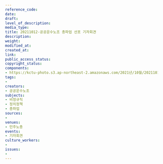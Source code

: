 ```yaml
---
reference_code: 
date: 
draft: 
level_of_description: 
media_type: 
title: 20211012-공공운수노조 총파업 선포 기자회견
description: 
weight: 
modified_at: 
created_at: 
link: 
public_access_status: 
copyright_status: 
components:
- https://kctu-photo.s3.ap-northeast-2.amazonaws.com/2021년/10월/20211012-공공운수노조+총파업+선포+기자회견/_1D29361.jpg
tags:
- 
creators:
- 공공운수노조
subjects:
- 비정규직
- 정치정책
- 총파업
sources:
- 
venues:
- 민주노총
events:
- 기자회견
culture_workers:
- 
issues:
- 
---
```

